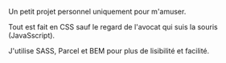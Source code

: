 Un petit projet personnel uniquement pour m'amuser.

Tout est fait en CSS sauf le regard de l'avocat qui suis la souris (JavaSscript).

J'utilise SASS, Parcel et BEM pour plus de lisibilité et facilité.
